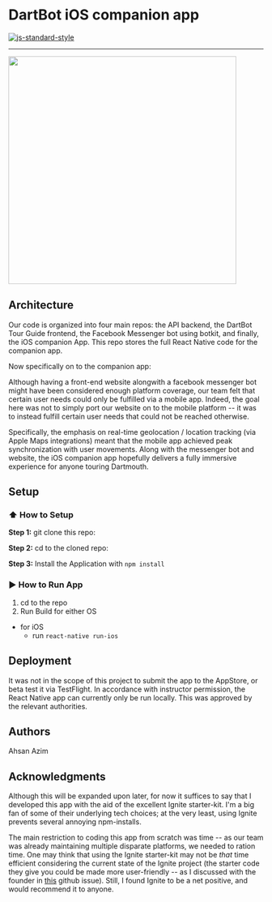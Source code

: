 #  DartBot iOS companion app 
[![js-standard-style](https://img.shields.io/badge/code%20style-standard-brightgreen.svg?style=flat)](http://standardjs.com/)

***
<img src="https://raw.githubusercontent.com/dartmouth-cs52/DartBotReactNative/master/imgs/demo.gif" height="450"/>


## Architecture

Our code is organized into four main repos: the API backend, the DartBot Tour Guide frontend, the Facebook Messenger bot using botkit, and finally, the iOS companion App. This repo stores the full React Native code for the companion app. 

Now specifically on to the companion app: 

Although having a front-end website alongwith a facebook messenger bot might have been considered enough platform coverage, our team felt that certain user needs could only be fulfilled via a mobile app. Indeed, the goal here was not to simply port our website on to the mobile platform -- it was to instead fulfill certain user needs that could not be reached otherwise. 

Specifically, the emphasis on real-time geolocation / location tracking (via Apple Maps integrations) meant that the mobile app achieved peak synchronization with user movements. Along with the messenger bot and website, the iOS companion app hopefully delivers a fully immersive experience for anyone touring Dartmouth.


## Setup

### :arrow_up: How to Setup

**Step 1:** git clone this repo:

**Step 2:** cd to the cloned repo:

**Step 3:** Install the Application with `npm install`


### :arrow_forward: How to Run App

1. cd to the repo
2. Run Build for either OS
  * for iOS
    * run `react-native run-ios`


## Deployment

It was not in the scope of this project to submit the app to the AppStore, or beta test it via 
TestFlight. In accordance with instructor permission, the React Native app can currently only be run locally. This was approved by the relevant authorities. 


## Authors

Ahsan Azim

## Acknowledgments

Although this will be expanded upon later, for now it suffices to say that I developed this app with the aid of the excellent Ignite starter-kit. I'm a big fan of some of their underlying tech choices; at the very least, using Ignite prevents several annoying npm-installs. 

The main restriction to coding this app from scratch was time -- as our team was already maintaining multiple disparate platforms, we needed to ration time. One may think that using the Ignite starter-kit may not be *that* time efficient considering the current state of the Ignite project (the starter code they give you could be made more user-friendly -- as I discussed with the founder in [this](https://github.com/infinitered/ignite/issues/150#issuecomment-241232328) github issue). Still, I found Ignite to be a net positive, and would recommend it to anyone. 




   